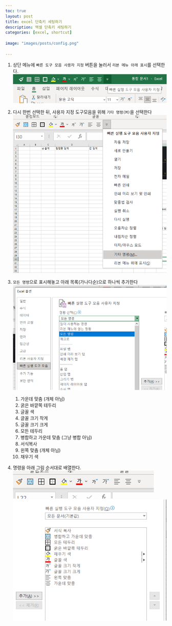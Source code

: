 ```yaml
---
toc: true
layout: post
title: excel 단축키 세팅하기
description: 엑셀 단축키 세팅하기
categories: [excel, shortcut]

image: "images/posts/config.png"

---
```


1. 상단 메뉴에 `빠른 도구 모음 사용자 지정` 버튼을 눌러서 `리본 메뉴 아래 표시`를 선택한다.
    ![20220607175742](https://raw.githubusercontent.com/is2js/screenshots/main/20220607175742.png)

2. 다시 한번 선택한 뒤, 사용자 지정 도구모음을 위해 `기타 명령(M)`을 선택한다
    ![20220607175813](https://raw.githubusercontent.com/is2js/screenshots/main/20220607175813.png)

3. `모든 명령`으로 표시해놓고 아래 목록(가나다순)으로 하나씩 추가한다
    ![20220607175855](https://raw.githubusercontent.com/is2js/screenshots/main/20220607175855.png)

    1. 가운데 맞춤 (개체 아님)
    2. 굵은 바깥쪽 테두리
    3. 글꼴 색
    4. 글꼴 크기 작게
    5. 글꼴 크기 크게
    6. 모든 테두리
    7. 병합하고 가운데 맞춤 (그냥 병합 아님)
    8. 서식복사
    9. 왼쪽 맞춤 (개체 아님)
    10. 채우기 색

4. 명령을 아래 그림 순서대로 배열한다.
    ![20220607180023](https://raw.githubusercontent.com/is2js/screenshots/main/20220607180023.png)
    ![20220607180035](https://raw.githubusercontent.com/is2js/screenshots/main/20220607180035.png)